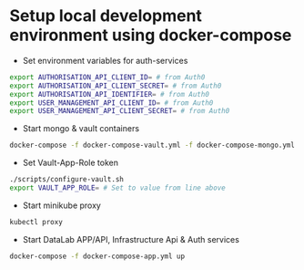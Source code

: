# Setup local development environment using docker-compose

- Set environment variables for auth-services

```bash
export AUTHORISATION_API_CLIENT_ID= # from Auth0
export AUTHORISATION_API_CLIENT_SECRET= # from Auth0
export AUTHORISATION_API_IDENTIFIER= # from Auth0
export USER_MANAGEMENT_API_CLIENT_ID= # from Auth0
export USER_MANAGEMENT_API_CLIENT_SECRET= # from Auth0
```

- Start mongo & vault containers

```bash
docker-compose -f docker-compose-vault.yml -f docker-compose-mongo.yml up -d
```

- Set Vault-App-Role token

```bash
./scripts/configure-vault.sh
export VAULT_APP_ROLE= # Set to value from line above
```

- Start minikube proxy

```bash
kubectl proxy
```

- Start DataLab APP/API, Infrastructure Api & Auth services

```bash
docker-compose -f docker-compose-app.yml up
```
